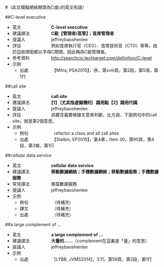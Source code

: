 #（此文檔擬總結開頭為C或c的英文術語）

##C-level executive

* 英文　　　　　　　**C-level executive**
* 建議譯法　　　　　**C級【管理者/高管】；首席管理者**
* 提議人　　　　　　jeffreybaoshenlee
* 評註　　　　　　　例如首席執行官（CEO）、首席技術官（CTO）等等，由於這些頭銜都以字母C開頭，因此稱為C級管理者。
* 參考資料　　　　　http://searchcio.techtarget.com/definition/C-level
* 示例
  * 出處　　　　　　【Mitra, PSA2015】，序，第xviii頁，第2段，第5項，第1行

##call site

* 英文　　　　　　　**call site**
* 建議譯法　　　　　**【1】｛尤其指虛擬機的｝調用點【2】調用代碼**
* 提議人　　　　　　jeffreybaoshenlee
* 評註　　　　　　　具體含義要根據文意來判斷。比方說，下面例句中的call site，就是第2個意思。
* 示例
  * 例句　　　　　　refactor a class and all call sites
  * 出處　　　　　　【Slatkin, EP2015】，第4章，Item 30，第95頁，第4段，第3條，第1行

##cellular data service

* 英文　　　　　　　**cellular data service**
* 建議譯法　　　　　**移動數據網絡；手機數據網絡；移動數據服務；手機數據服務**
* 常見譯法　　　　　蜂窩數據服務
* 提議人　　　　　　jeffreybaoshenlee
* 示例
  * 例句　　　　　　（待補充）
  * 譯文　　　　　　（待補充）
  * 出處　　　　　　（待補充）

##a large complement of ...

* 英文　　　　　　　**a large complement of ...**
* 建議譯法　　　　　**大量的……**（complement在這裏是「量」的意思）
* 提議人　　　　　　jeffreybaoshenlee
* 示例
  * 出處　　　　　　[LYBB, JVMS2014]，3.11，第59頁，第2段，第1行
